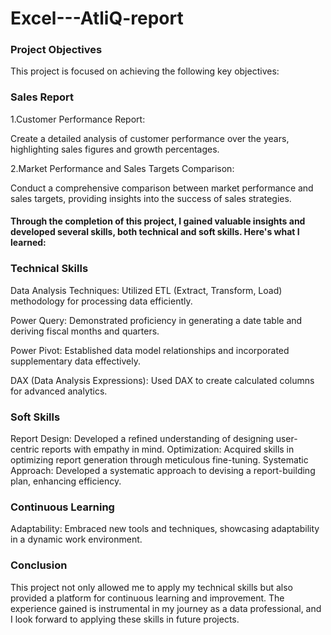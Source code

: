 # Excel---AtliQ-report

<h3>Project Objectives</h3>
This project is focused on achieving the following key objectives:

<h3>Sales Report</h3>

1.Customer Performance Report:

  Create a detailed analysis of customer performance over the years, highlighting sales figures and growth percentages.

2.Market Performance and Sales Targets Comparison:

  Conduct a comprehensive comparison between market performance and sales targets, providing insights into the success of sales strategies.

<h4>Through the completion of this project, I gained valuable insights and developed several skills, both technical and soft skills. Here's what I learned:</h4>

<h3>Technical Skills</h3>

Data Analysis Techniques: Utilized ETL (Extract, Transform, Load) methodology for processing data efficiently.


Power Query: Demonstrated proficiency in generating a date table and deriving fiscal months and quarters.

Power Pivot: Established data model relationships and incorporated supplementary data effectively.

DAX (Data Analysis Expressions): Used DAX to create calculated columns for advanced analytics.

<h3>Soft Skills</h3>
Report Design: Developed a refined understanding of designing user-centric reports with empathy in mind.
Optimization: Acquired skills in optimizing report generation through meticulous fine-tuning.
Systematic Approach: Developed a systematic approach to devising a report-building plan, enhancing efficiency.

<h3>Continuous Learning</h3>
Adaptability: Embraced new tools and techniques, showcasing adaptability in a dynamic work environment.
<h3>Conclusion</h3>
This project not only allowed me to apply my technical skills but also provided a platform for continuous learning and improvement. The experience gained is instrumental in my journey as a data professional, and I look forward to applying these skills in future projects.
